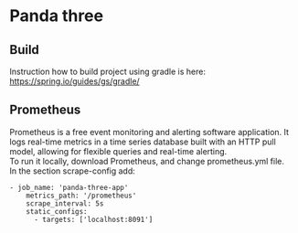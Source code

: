 # Panda three

## Build

Instruction how to build project using gradle is here: 
https://spring.io/guides/gs/gradle/


    
## Prometheus

Prometheus is a free event monitoring and alerting software application. It logs real-time metrics in a time series database built with an HTTP pull model, allowing for flexible queries and real-time alerting. <br/>
To run it locally, download Prometheus, and change prometheus.yml file. <br/> In the section scrape-config add:

```
- job_name: 'panda-three-app'
    metrics_path: '/prometheus'
    scrape_interval: 5s
    static_configs:
      - targets: ['localhost:8091']
